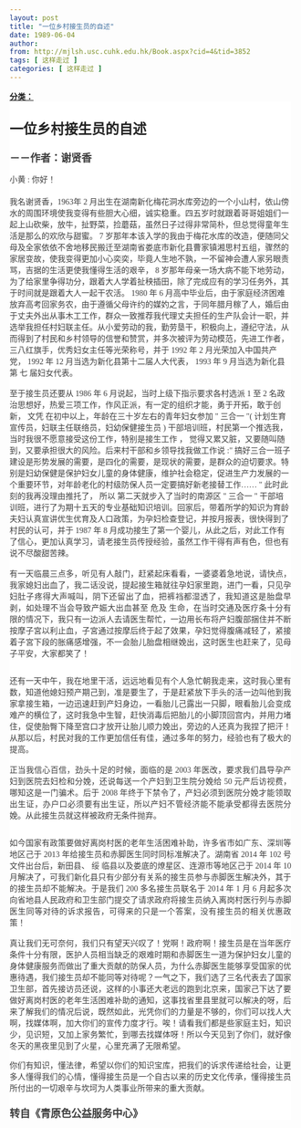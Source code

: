 ```yaml
---
layout: post
title: "一位乡村接生员的自述"
date: 1989-06-04
author: 
from: http://mjlsh.usc.cuhk.edu.hk/Book.aspx?cid=4&tid=3852
tags: [ 这样走过 ]
categories: [ 这样走过 ]
---
```


<div style="margin: 15px 10px 10px 0px;">
 <div>
  <span id="ctl00_ContentPlaceHolder1_chapter1_SubjectLabel" style="font-weight:bold;text-decoration:underline;">
   分类：
  </span>
 </div>
 <p style='margin: 0px; padding: 0px; max-width: 100%; clear: both; min-height: 1em; color: rgb(62, 62, 62); font-family: "Helvetica Neue", Helvetica, "Hiragino Sans GB", "Microsoft YaHei", Arial, sans-serif; background-color: rgb(255, 255, 255); box-sizing: border-box !important; word-wrap: break-word !important;'>
  <span style="color: rgb(34, 34, 34); font-family: arial, sans-serif;">
   <font size="5">
    <b>
     <br/>
    </b>
   </font>
  </span>
 </p>
 <p style='margin: 0px; padding: 0px; max-width: 100%; clear: both; min-height: 1em; color: rgb(62, 62, 62); font-family: "Helvetica Neue", Helvetica, "Hiragino Sans GB", "Microsoft YaHei", Arial, sans-serif; background-color: rgb(255, 255, 255); box-sizing: border-box !important; word-wrap: break-word !important;'>
  <span style="color: rgb(34, 34, 34); font-family: arial, sans-serif;">
   <font size="5">
    <b>
     一位乡村接生员的自述
    </b>
   </font>
  </span>
 </p>
 <p style='margin: 0px; padding: 0px; max-width: 100%; clear: both; min-height: 1em; color: rgb(62, 62, 62); font-family: "Helvetica Neue", Helvetica, "Hiragino Sans GB", "Microsoft YaHei", Arial, sans-serif; background-color: rgb(255, 255, 255); box-sizing: border-box !important; word-wrap: break-word !important;'>
  <span style="color: rgb(34, 34, 34); font-family: arial, sans-serif;">
   <font size="4">
    <b>
     <br/>
    </b>
   </font>
  </span>
 </p>
 <p style='margin: 0px; padding: 0px; max-width: 100%; clear: both; min-height: 1em; color: rgb(62, 62, 62); font-family: "Helvetica Neue", Helvetica, "Hiragino Sans GB", "Microsoft YaHei", Arial, sans-serif; background-color: rgb(255, 255, 255); box-sizing: border-box !important; word-wrap: break-word !important;'>
  <span style="font-family: 宋体; text-align: justify;">
   <font size="4">
    <b>
     －－作者：谢贤香
    </b>
   </font>
  </span>
 </p>
 <p style='margin: 0px; padding: 0px; max-width: 100%; clear: both; min-height: 1em; color: rgb(62, 62, 62); font-family: "Helvetica Neue", Helvetica, "Hiragino Sans GB", "Microsoft YaHei", Arial, sans-serif; background-color: rgb(255, 255, 255); box-sizing: border-box !important; word-wrap: break-word !important;'>
  <span style="font-family: 宋体; text-align: justify;">
   <b>
    <br/>
   </b>
  </span>
 </p>
 <p style='margin: 0px; padding: 0px; max-width: 100%; clear: both; min-height: 1em; color: rgb(62, 62, 62); font-family: "Helvetica Neue", Helvetica, "Hiragino Sans GB", "Microsoft YaHei", Arial, sans-serif; background-color: rgb(255, 255, 255); box-sizing: border-box !important; word-wrap: break-word !important;'>
  <span style="margin: 0px; padding: 0px; max-width: 100%; font-family: 宋体; text-align: justify; line-height: 1.6; box-sizing: border-box !important; word-wrap: break-word !important;">
   小黄
  </span>
  <span style="margin: 0px; padding: 0px; max-width: 100%; font-family: 宋体; text-align: justify; line-height: 1.6; box-sizing: border-box !important; word-wrap: break-word !important;">
   :
  </span>
  <span style="margin: 0px; padding: 0px; max-width: 100%; font-family: 宋体; text-align: justify; line-height: 1.6; box-sizing: border-box !important; word-wrap: break-word !important;">
   你好！
  </span>
 </p>
 <p style='margin: 0px; padding: 0px; max-width: 100%; clear: both; min-height: 1em; color: rgb(62, 62, 62); font-family: "Helvetica Neue", Helvetica, "Hiragino Sans GB", "Microsoft YaHei", Arial, sans-serif; background-color: rgb(255, 255, 255); box-sizing: border-box !important; word-wrap: break-word !important;'>
  <span style="margin: 0px; padding: 0px; max-width: 100%; text-align: justify; font-family: 宋体; box-sizing: border-box !important; word-wrap: break-word !important;">
   <span style="margin: 0px; padding: 0px; max-width: 100%; box-sizing: border-box !important; word-wrap: break-word !important;">
    <br/>
   </span>
  </span>
 </p>
 <p style='margin: 0px; padding: 0px; max-width: 100%; clear: both; min-height: 1em; color: rgb(62, 62, 62); font-family: "Helvetica Neue", Helvetica, "Hiragino Sans GB", "Microsoft YaHei", Arial, sans-serif; background-color: rgb(255, 255, 255); box-sizing: border-box !important; word-wrap: break-word !important;'>
  <span style="text-align: justify; margin: 0px; padding: 0px; max-width: 100%; font-family: 宋体; box-sizing: border-box !important; word-wrap: break-word !important;">
   我名谢贤香，1963年
   <span style="margin: 0px; padding: 0px; max-width: 100%; box-sizing: border-box !important; word-wrap: break-word !important; font-family: Calibri;">
    2
   </span>
   月出生在湖南新化梅花洞水库旁边的一个小山村，依山傍水的周围环境使我变得有些胆大心细，诚实稳重。四五岁时就跟着哥哥姐姐们一起上山砍柴，放牛，扯野菜，捡蘑菇，虽然日子过得非常简朴，但总觉得童年生活是那么的欢欣与甜蜜。
   <span style="margin: 0px; padding: 0px; max-width: 100%; box-sizing: border-box !important; word-wrap: break-word !important; font-family: Calibri;">
    7
   </span>
   岁那年本该入学的我由于梅花水库的改造，便随同父母及全家依依不舍地移民搬迁至湖南省娄底市新化县曹家镇湘思村五组，骤然的家居变故，使我变得更加小心奕奕，毕竟人生地不孰，一不留神会遭人家另眼责骂，吉据的生活更使我懂得生活的艰辛，
   <span style="margin: 0px; padding: 0px; max-width: 100%; box-sizing: border-box !important; word-wrap: break-word !important; font-family: Calibri;">
    8
   </span>
   岁那年母亲一场大病不能下地劳动，为了给家里争得功分，跟着大人学着扯秧插田，除了完成应有的学习任务外，其于时间就是跟着大人一起干农活。
   <span style="margin: 0px; padding: 0px; max-width: 100%; box-sizing: border-box !important; word-wrap: break-word !important; font-family: Calibri;">
    1980
   </span>
   年
   <span style="margin: 0px; padding: 0px; max-width: 100%; box-sizing: border-box !important; word-wrap: break-word !important; font-family: Calibri;">
    6
   </span>
   月高中毕业后，由于家庭经济困难放弃高考回家务农，由于遵循父母许约的媒妁之言，于同年腊月稼了人，婚后由于丈夫外出从事木工工作，群众一致推荐我代理丈夫担任的生产队会计一职，并选举我担任村妇联主任。从小爱劳动的我，勤劳垦干，积极向上，遵纪守法，从而得到了村民和乡村领导的信誉和赞赏，并多次被评为劳动模范，先进工作者，三八红旗手，优秀妇女主任等光荣称号，并于
   <span style="margin: 0px; padding: 0px; max-width: 100%; box-sizing: border-box !important; word-wrap: break-word !important; font-family: Calibri;">
    1992
   </span>
   年
   <span style="margin: 0px; padding: 0px; max-width: 100%; box-sizing: border-box !important; word-wrap: break-word !important; font-family: Calibri;">
    2
   </span>
   月光荣加入中国共产党，
   <span style="margin: 0px; padding: 0px; max-width: 100%; box-sizing: border-box !important; word-wrap: break-word !important; font-family: Calibri;">
    1992
   </span>
   年
   <span style="margin: 0px; padding: 0px; max-width: 100%; box-sizing: border-box !important; word-wrap: break-word !important; font-family: Calibri;">
    12
   </span>
   月当选为新化县第十二届人大代表，
   <span style="margin: 0px; padding: 0px; max-width: 100%; box-sizing: border-box !important; word-wrap: break-word !important; font-family: Calibri;">
    1993
   </span>
   年
   <span style="margin: 0px; padding: 0px; max-width: 100%; box-sizing: border-box !important; word-wrap: break-word !important; font-family: Calibri;">
    9
   </span>
   月当选为新化县第
  </span>
  <span style="text-align: justify; margin: 0px; padding: 0px; max-width: 100%; font-family: 宋体; box-sizing: border-box !important; word-wrap: break-word !important;">
   七
  </span>
  <span style="text-align: justify; margin: 0px; padding: 0px; max-width: 100%; font-family: 宋体; box-sizing: border-box !important; word-wrap: break-word !important;">
   届妇女代表。
  </span>
 </p>
 <p style='margin: 0px; padding: 0px; max-width: 100%; clear: both; min-height: 1em; color: rgb(62, 62, 62); font-family: "Helvetica Neue", Helvetica, "Hiragino Sans GB", "Microsoft YaHei", Arial, sans-serif; background-color: rgb(255, 255, 255); box-sizing: border-box !important; word-wrap: break-word !important;'>
  <span style="text-align: justify; margin: 0px; padding: 0px; max-width: 100%; font-family: 宋体; box-sizing: border-box !important; word-wrap: break-word !important;">
   <br/>
  </span>
 </p>
 <p style='margin: 0px; padding: 0px; max-width: 100%; clear: both; min-height: 1em; color: rgb(62, 62, 62); font-family: "Helvetica Neue", Helvetica, "Hiragino Sans GB", "Microsoft YaHei", Arial, sans-serif; background-color: rgb(255, 255, 255); box-sizing: border-box !important; word-wrap: break-word !important;'>
  <span style="text-align: justify; margin: 0px; padding: 0px; max-width: 100%; font-family: 宋体; box-sizing: border-box !important; word-wrap: break-word !important;">
   <span style="margin: 0px; padding: 0px; max-width: 100%; box-sizing: border-box !important; word-wrap: break-word !important;">
    <span style="margin: 0px; padding: 0px; max-width: 100%; box-sizing: border-box !important; word-wrap: break-word !important;">
     至于接生员还要从
    </span>
    1986
    <span style="margin: 0px; padding: 0px; max-width: 100%; box-sizing: border-box !important; word-wrap: break-word !important;">
     年
    </span>
    <span style="margin: 0px; padding: 0px; max-width: 100%; font-family: Calibri; box-sizing: border-box !important; word-wrap: break-word !important;">
     6
    </span>
    <span style="margin: 0px; padding: 0px; max-width: 100%; box-sizing: border-box !important; word-wrap: break-word !important;">
     月说起，当时上级下指示要求各村选派
    </span>
    <span style="margin: 0px; padding: 0px; max-width: 100%; font-family: Calibri; box-sizing: border-box !important; word-wrap: break-word !important;">
     1
    </span>
    <span style="margin: 0px; padding: 0px; max-width: 100%; box-sizing: border-box !important; word-wrap: break-word !important;">
     至
    </span>
    <span style="margin: 0px; padding: 0px; max-width: 100%; font-family: Calibri; box-sizing: border-box !important; word-wrap: break-word !important;">
     2
    </span>
    <span style="margin: 0px; padding: 0px; max-width: 100%; box-sizing: border-box !important; word-wrap: break-word !important;">
     名政治思想好，热爱三项工作，作风正派，有一定的组织才能，勇于开拓，敢于创新，
    </span>
   </span>
   <span style="margin: 0px; padding: 0px; max-width: 100%; box-sizing: border-box !important; word-wrap: break-word !important;">
    <span style="margin: 0px; padding: 0px; max-width: 100%; box-sizing: border-box !important; word-wrap: break-word !important;">
     文凭
    </span>
   </span>
   <span style="margin: 0px; padding: 0px; max-width: 100%; box-sizing: border-box !important; word-wrap: break-word !important;">
    <span style="margin: 0px; padding: 0px; max-width: 100%; box-sizing: border-box !important; word-wrap: break-word !important;">
     在初中以上，年龄在三十岁左右的青年妇女参加
    </span>
    "
    <span style="margin: 0px; padding: 0px; max-width: 100%; box-sizing: border-box !important; word-wrap: break-word !important;">
     三合一
    </span>
    <span style="margin: 0px; padding: 0px; max-width: 100%; font-family: Calibri; box-sizing: border-box !important; word-wrap: break-word !important;">
     "(
    </span>
    <span style="margin: 0px; padding: 0px; max-width: 100%; box-sizing: border-box !important; word-wrap: break-word !important;">
     计划生育宣传员，妇联主任联络员，妇幼保健接生员
    </span>
    <span style="margin: 0px; padding: 0px; max-width: 100%; font-family: Calibri; box-sizing: border-box !important; word-wrap: break-word !important;">
     )
    </span>
    <span style="margin: 0px; padding: 0px; max-width: 100%; box-sizing: border-box !important; word-wrap: break-word !important;">
     干部培训班，村民第一个推选我，当时我很不愿意接受这份工作，特别是接生工作
    </span>
   </span>
   <span style="margin: 0px; padding: 0px; max-width: 100%; box-sizing: border-box !important; word-wrap: break-word !important;">
    <span style="margin: 0px; padding: 0px; max-width: 100%; box-sizing: border-box !important; word-wrap: break-word !important;">
     ，
    </span>
   </span>
   <span style="margin: 0px; padding: 0px; max-width: 100%; box-sizing: border-box !important; word-wrap: break-word !important;">
    <span style="margin: 0px; padding: 0px; max-width: 100%; box-sizing: border-box !important; word-wrap: break-word !important;">
     觉得又累又脏，又要随叫随到，又要承担很大的风险。后来村干部和乡领导找我做工作说
    </span>
    :"
    <span style="margin: 0px; padding: 0px; max-width: 100%; box-sizing: border-box !important; word-wrap: break-word !important;">
     搞好三合一班子建设是形势发展的需要，是四化的需要，是现状的需要，是群众的迫切要求。特别是妇幼保健是保护妇女儿童的身体健康，维护社会稳定，促进生产力发展的一个重要环节，对年龄老化的村级防保人员一定要搞好新老接替工作……
    </span>
    <span style="margin: 0px; padding: 0px; max-width: 100%; font-family: Calibri; box-sizing: border-box !important; word-wrap: break-word !important;">
     "
    </span>
    <span style="margin: 0px; padding: 0px; max-width: 100%; box-sizing: border-box !important; word-wrap: break-word !important;">
     此时此刻的我再没理由推托了，
    </span>
   </span>
   <span style="margin: 0px; padding: 0px; max-width: 100%; box-sizing: border-box !important; word-wrap: break-word !important;">
    <span style="margin: 0px; padding: 0px; max-width: 100%; box-sizing: border-box !important; word-wrap: break-word !important;">
     所以
    </span>
   </span>
   <span style="margin: 0px; padding: 0px; max-width: 100%; box-sizing: border-box !important; word-wrap: break-word !important;">
    <span style="margin: 0px; padding: 0px; max-width: 100%; box-sizing: border-box !important; word-wrap: break-word !important;">
     第二天就步入了当时的南源区
    </span>
    "
    <span style="margin: 0px; padding: 0px; max-width: 100%; box-sizing: border-box !important; word-wrap: break-word !important;">
     三合一
    </span>
    <span style="margin: 0px; padding: 0px; max-width: 100%; font-family: Calibri; box-sizing: border-box !important; word-wrap: break-word !important;">
     "
    </span>
    <span style="margin: 0px; padding: 0px; max-width: 100%; box-sizing: border-box !important; word-wrap: break-word !important;">
     干部培训班，进行了为期十五天的专业基础知识培训。回家后，带着所学的知识为育龄夫妇认真宣讲优生优育及人口政策，为孕妇检查登记，并按月报表，很快得到了村民的认可，并于
    </span>
    <span style="margin: 0px; padding: 0px; max-width: 100%; font-family: Calibri; box-sizing: border-box !important; word-wrap: break-word !important;">
     1987
    </span>
    <span style="margin: 0px; padding: 0px; max-width: 100%; box-sizing: border-box !important; word-wrap: break-word !important;">
     年
    </span>
    <span style="margin: 0px; padding: 0px; max-width: 100%; font-family: Calibri; box-sizing: border-box !important; word-wrap: break-word !important;">
     8
    </span>
    <span style="margin: 0px; padding: 0px; max-width: 100%; box-sizing: border-box !important; word-wrap: break-word !important;">
     月成功接生了第一个婴儿，从此之后，对此工作有了信心，更加认真学习，请老接生员传授经验，虽然工作干得有声有色，但也有说不尽酸甜苦辣。
    </span>
   </span>
  </span>
 </p>
 <p style='margin: 0px; padding: 0px; max-width: 100%; clear: both; min-height: 1em; color: rgb(62, 62, 62); font-family: "Helvetica Neue", Helvetica, "Hiragino Sans GB", "Microsoft YaHei", Arial, sans-serif; background-color: rgb(255, 255, 255); box-sizing: border-box !important; word-wrap: break-word !important;'>
  <span style="text-align: justify; margin: 0px; padding: 0px; max-width: 100%; font-family: 宋体; box-sizing: border-box !important; word-wrap: break-word !important;">
   <span style="margin: 0px; padding: 0px; max-width: 100%; box-sizing: border-box !important; word-wrap: break-word !important;">
    <span style="margin: 0px; padding: 0px; max-width: 100%; box-sizing: border-box !important; word-wrap: break-word !important;">
     <br/>
    </span>
   </span>
  </span>
 </p>
 <p style='margin: 0px; padding: 0px; max-width: 100%; clear: both; min-height: 1em; color: rgb(62, 62, 62); font-family: "Helvetica Neue", Helvetica, "Hiragino Sans GB", "Microsoft YaHei", Arial, sans-serif; background-color: rgb(255, 255, 255); text-align: justify; box-sizing: border-box !important; word-wrap: break-word !important;'>
  <span style="margin: 0px; padding: 0px; max-width: 100%; font-family: 宋体; box-sizing: border-box !important; word-wrap: break-word !important;">
   有一天临晨三点多，听见有人敲门，赶紧起床看看，一婆婆着急地说，请快点，我家媳妇出血了，我二话没说，提起接生箱就往孕妇家里跑，进门一看，只见孕妇肚子疼得大声喊叫，阴下还留出了血，把裤裆都湿透了，我知道这是胎盘早剥，如处理不当会导致产娠大出血甚至
  </span>
  <span style="margin: 0px; padding: 0px; max-width: 100%; font-family: 宋体; box-sizing: border-box !important; word-wrap: break-word !important;">
   危及
  </span>
  <span style="margin: 0px; padding: 0px; max-width: 100%; font-family: 宋体; box-sizing: border-box !important; word-wrap: break-word !important;">
   生命，在当时交通及医疗条十分有限的情况下，我只有一边派人去请医生帮忙，一边用长布将产妇腹部捆住并不断按摩子宮以利止血，子宮通过按摩后终于起了效果，孕妇觉得腹痛减轻了，紧接着子宮下段的胀痛感增强，不一会胎儿胎盘相继娩出，这时医生也赶来了，见母子平安，大家都笑了！
  </span>
 </p>
 <p style='margin: 0px; padding: 0px; max-width: 100%; clear: both; min-height: 1em; color: rgb(62, 62, 62); font-family: "Helvetica Neue", Helvetica, "Hiragino Sans GB", "Microsoft YaHei", Arial, sans-serif; background-color: rgb(255, 255, 255); text-align: justify; box-sizing: border-box !important; word-wrap: break-word !important;'>
  <span style="margin: 0px; padding: 0px; max-width: 100%; font-family: 宋体; box-sizing: border-box !important; word-wrap: break-word !important;">
  </span>
 </p>
 <p style='margin: 0px; padding: 0px; max-width: 100%; clear: both; min-height: 1em; color: rgb(62, 62, 62); font-family: "Helvetica Neue", Helvetica, "Hiragino Sans GB", "Microsoft YaHei", Arial, sans-serif; background-color: rgb(255, 255, 255); box-sizing: border-box !important; word-wrap: break-word !important;'>
  <span style="text-align: justify; margin: 0px; padding: 0px; max-width: 100%; font-family: 宋体; box-sizing: border-box !important; word-wrap: break-word !important;">
   <span style="margin: 0px; padding: 0px; max-width: 100%; box-sizing: border-box !important; word-wrap: break-word !important;">
   </span>
  </span>
 </p>
 <p style='margin: 0px; padding: 0px; max-width: 100%; clear: both; min-height: 1em; color: rgb(62, 62, 62); font-family: "Helvetica Neue", Helvetica, "Hiragino Sans GB", "Microsoft YaHei", Arial, sans-serif; background-color: rgb(255, 255, 255); text-align: justify; box-sizing: border-box !important; word-wrap: break-word !important;'>
  <span style="margin: 0px; padding: 0px; max-width: 100%; font-family: 宋体; box-sizing: border-box !important; word-wrap: break-word !important;">
   还有一天中午，我在地里干活，远远地看见有个人急忙朝我走来，这时我心里有数，知道他媳妇预产期己到，准是要生了，于是赶紧放下手头的活一边叫他到我家拿接生箱，一边迅速赶到产妇身边，一看胎儿己露出一只脚，眼看胎儿会变成难产的横位了，这时我急中生智，赶快消毒后把胎儿的小脚顶回宫内，并用力堵住，促使胎臀下降至宫口才放开让胎儿顺力娩出，旁边的人还真为我捏了把汗！从那以后，村民对我的工作更加信任有佳，通过多年的努力，经验也有了极大的提高。
  </span>
 </p>
 <p style='margin: 0px; padding: 0px; max-width: 100%; clear: both; min-height: 1em; color: rgb(62, 62, 62); font-family: "Helvetica Neue", Helvetica, "Hiragino Sans GB", "Microsoft YaHei", Arial, sans-serif; background-color: rgb(255, 255, 255); text-align: justify; box-sizing: border-box !important; word-wrap: break-word !important;'>
  <span style="margin: 0px; padding: 0px; max-width: 100%; font-family: 宋体; box-sizing: border-box !important; word-wrap: break-word !important;">
   <br/>
  </span>
 </p>
 <p style='margin: 0px; padding: 0px; max-width: 100%; clear: both; min-height: 1em; color: rgb(62, 62, 62); font-family: "Helvetica Neue", Helvetica, "Hiragino Sans GB", "Microsoft YaHei", Arial, sans-serif; background-color: rgb(255, 255, 255); text-align: justify; box-sizing: border-box !important; word-wrap: break-word !important;'>
  <span style="margin: 0px; padding: 0px; max-width: 100%; font-family: 宋体; box-sizing: border-box !important; word-wrap: break-word !important;">
   <span style="margin: 0px; padding: 0px; max-width: 100%; box-sizing: border-box !important; word-wrap: break-word !important;">
    正当我信心百信，劲头十足的时候，面临的是
   </span>
   2003
   <span style="margin: 0px; padding: 0px; max-width: 100%; box-sizing: border-box !important; word-wrap: break-word !important;">
    年医改，要求我们昌导孕产妇到医院去妇检和分娩，还说每送一个产妇到卫生院分娩给
   </span>
   <span style="margin: 0px; padding: 0px; max-width: 100%; box-sizing: border-box !important; word-wrap: break-word !important; font-family: Calibri;">
    50
   </span>
   <span style="margin: 0px; padding: 0px; max-width: 100%; box-sizing: border-box !important; word-wrap: break-word !important;">
    元产后访视费，哪知这是一门骗术。后于
   </span>
   <span style="margin: 0px; padding: 0px; max-width: 100%; box-sizing: border-box !important; word-wrap: break-word !important; font-family: Calibri;">
    2008
   </span>
   <span style="margin: 0px; padding: 0px; max-width: 100%; box-sizing: border-box !important; word-wrap: break-word !important;">
    年终于下禁令了，产妇必须到医院分娩才能领取出生证，办户口必须要有出生证，所以产妇不管经济能不能承受都得去医院分娩。从此接生员就这样被政府无条件抛弃。
   </span>
  </span>
 </p>
 <p style='margin: 0px; padding: 0px; max-width: 100%; clear: both; min-height: 1em; color: rgb(62, 62, 62); font-family: "Helvetica Neue", Helvetica, "Hiragino Sans GB", "Microsoft YaHei", Arial, sans-serif; background-color: rgb(255, 255, 255); text-align: justify; box-sizing: border-box !important; word-wrap: break-word !important;'>
  <span style="margin: 0px; padding: 0px; max-width: 100%; font-family: 宋体; box-sizing: border-box !important; word-wrap: break-word !important;">
  </span>
 </p>
 <p style='margin: 0px; padding: 0px; max-width: 100%; clear: both; min-height: 1em; color: rgb(62, 62, 62); font-family: "Helvetica Neue", Helvetica, "Hiragino Sans GB", "Microsoft YaHei", Arial, sans-serif; background-color: rgb(255, 255, 255); text-align: justify; box-sizing: border-box !important; word-wrap: break-word !important;'>
  <span style="margin: 0px; padding: 0px; max-width: 100%; font-family: 宋体; box-sizing: border-box !important; word-wrap: break-word !important;">
  </span>
 </p>
 <p style='margin: 0px; padding: 0px; max-width: 100%; clear: both; min-height: 1em; color: rgb(62, 62, 62); font-family: "Helvetica Neue", Helvetica, "Hiragino Sans GB", "Microsoft YaHei", Arial, sans-serif; background-color: rgb(255, 255, 255); text-align: justify; box-sizing: border-box !important; word-wrap: break-word !important;'>
  <span style="margin: 0px; padding: 0px; max-width: 100%; font-family: 宋体; box-sizing: border-box !important; word-wrap: break-word !important;">
   <span style="margin: 0px; padding: 0px; max-width: 100%; box-sizing: border-box !important; word-wrap: break-word !important;">
    如今国家有政策要做好离岗村医的老年生活困难补助，许多省市如广东、深圳等地区己于
   </span>
   2013
   <span style="margin: 0px; padding: 0px; max-width: 100%; box-sizing: border-box !important; word-wrap: break-word !important;">
    年给接生员和赤脚医生同时同标准解决了。湖南省
   </span>
   <span style="margin: 0px; padding: 0px; max-width: 100%; box-sizing: border-box !important; word-wrap: break-word !important; font-family: Calibri;">
    2014
   </span>
   <span style="margin: 0px; padding: 0px; max-width: 100%; box-sizing: border-box !important; word-wrap: break-word !important;">
    年
   </span>
   <span style="margin: 0px; padding: 0px; max-width: 100%; box-sizing: border-box !important; word-wrap: break-word !important; font-family: Calibri;">
    102
   </span>
   <span style="margin: 0px; padding: 0px; max-width: 100%; box-sizing: border-box !important; word-wrap: break-word !important;">
    号文件出台后，新田县、
   </span>
  </span>
  <span style="margin: 0px; padding: 0px; max-width: 100%; font-family: 宋体; box-sizing: border-box !important; word-wrap: break-word !important;">
   绥
  </span>
  <span style="margin: 0px; padding: 0px; max-width: 100%; font-family: 宋体; box-sizing: border-box !important; word-wrap: break-word !important;">
   <span style="margin: 0px; padding: 0px; max-width: 100%; box-sizing: border-box !important; word-wrap: break-word !important;">
    临县以及娄底的燎星区、连源市等地区己于
   </span>
   2014
   <span style="margin: 0px; padding: 0px; max-width: 100%; box-sizing: border-box !important; word-wrap: break-word !important;">
    年
   </span>
   <span style="margin: 0px; padding: 0px; max-width: 100%; box-sizing: border-box !important; word-wrap: break-word !important; font-family: Calibri;">
    10
   </span>
   <span style="margin: 0px; padding: 0px; max-width: 100%; box-sizing: border-box !important; word-wrap: break-word !important;">
    月解决了，可我们新化县只有少部分有关系的接生员参与赤脚医生解决外，其于的接生员却不能解决。于是我们
   </span>
   <span style="margin: 0px; padding: 0px; max-width: 100%; box-sizing: border-box !important; word-wrap: break-word !important; font-family: Calibri;">
    200
   </span>
   <span style="margin: 0px; padding: 0px; max-width: 100%; box-sizing: border-box !important; word-wrap: break-word !important;">
    多名接生员联名于
   </span>
   <span style="margin: 0px; padding: 0px; max-width: 100%; box-sizing: border-box !important; word-wrap: break-word !important; font-family: Calibri;">
    2014
   </span>
   <span style="margin: 0px; padding: 0px; max-width: 100%; box-sizing: border-box !important; word-wrap: break-word !important;">
    年
   </span>
   <span style="margin: 0px; padding: 0px; max-width: 100%; box-sizing: border-box !important; word-wrap: break-word !important; font-family: Calibri;">
    1
   </span>
   <span style="margin: 0px; padding: 0px; max-width: 100%; box-sizing: border-box !important; word-wrap: break-word !important;">
    月
   </span>
   <span style="margin: 0px; padding: 0px; max-width: 100%; box-sizing: border-box !important; word-wrap: break-word !important; font-family: Calibri;">
    6
   </span>
   <span style="margin: 0px; padding: 0px; max-width: 100%; box-sizing: border-box !important; word-wrap: break-word !important;">
    月起多次向省地县人民政府和卫生部门提交了请求政府将接生员纳入离岗村医行列与赤脚医生同等对待的诉求报告，可得来的只是一个答案，没有接生员的相关优惠政策！
   </span>
  </span>
 </p>
 <p style='margin: 0px; padding: 0px; max-width: 100%; clear: both; min-height: 1em; color: rgb(62, 62, 62); font-family: "Helvetica Neue", Helvetica, "Hiragino Sans GB", "Microsoft YaHei", Arial, sans-serif; background-color: rgb(255, 255, 255); text-align: justify; box-sizing: border-box !important; word-wrap: break-word !important;'>
  <span style="margin: 0px; padding: 0px; max-width: 100%; font-family: 宋体; box-sizing: border-box !important; word-wrap: break-word !important;">
   <span style="margin: 0px; padding: 0px; max-width: 100%; box-sizing: border-box !important; word-wrap: break-word !important;">
    <br/>
   </span>
  </span>
 </p>
 <p style='margin: 0px; padding: 0px; max-width: 100%; clear: both; min-height: 1em; color: rgb(62, 62, 62); font-family: "Helvetica Neue", Helvetica, "Hiragino Sans GB", "Microsoft YaHei", Arial, sans-serif; background-color: rgb(255, 255, 255); text-align: justify; box-sizing: border-box !important; word-wrap: break-word !important;'>
  <span style="margin: 0px; padding: 0px; max-width: 100%; font-family: 宋体; box-sizing: border-box !important; word-wrap: break-word !important;">
   真让我们无可奈何，我们只有望天兴叹了！党啊！政府啊！接生员是在当年医疗条件十分有限，医护人员相当缺乏的艰难时期和赤脚医生一道为保护妇女儿童的身体健康服务而做出了重大贡献的防保人员，为什么赤脚医生能够享受国家的优惠待遇，我们接生员却不能同等对待呢？一气之下，我们选了三名代表去了国家卫生部，首先接访员还说，这样的小事还大老远的跑到北京来，国家己下达了要做好离岗村医的老年生活困难补助的通知，这事找省里县里就可以解决的呀，后来了解我们的情况后说，既然如此，光凭你们的力量是不够的，你们可以找人大啊，找媒体啊，加大你们的宣传力度才行。唉！请看我们都是些家庭主妇，知识少，见识短，又加上家务繁忙，到哪去找媒体呀！所以今天见到了你们，就好像冬天的黑夜里见到了火星，心里充满了无限希望。
  </span>
 </p>
 <p style='margin: 0px; padding: 0px; max-width: 100%; clear: both; min-height: 1em; color: rgb(62, 62, 62); font-family: "Helvetica Neue", Helvetica, "Hiragino Sans GB", "Microsoft YaHei", Arial, sans-serif; background-color: rgb(255, 255, 255); text-align: justify; box-sizing: border-box !important; word-wrap: break-word !important;'>
  <span style="margin: 0px; padding: 0px; max-width: 100%; font-family: 宋体; box-sizing: border-box !important; word-wrap: break-word !important;">
  </span>
 </p>
 <p style='margin: 0px; padding: 0px; max-width: 100%; clear: both; min-height: 1em; color: rgb(62, 62, 62); font-family: "Helvetica Neue", Helvetica, "Hiragino Sans GB", "Microsoft YaHei", Arial, sans-serif; background-color: rgb(255, 255, 255); text-align: justify; box-sizing: border-box !important; word-wrap: break-word !important;'>
  <span style="font-family: 宋体;">
   你们有知识，懂法律，希望以你们的知识宝库，把我们的诉求传递给社会，让更多人懂得我们的心情，懂得接生员是一个自古以来的历史文化传承，懂得接生员所付出的一切艰辛与坎坷为人类事业所带来的重大贡献。
  </span>
 </p>
 <p style='margin: 0px; padding: 0px; max-width: 100%; clear: both; min-height: 1em; color: rgb(62, 62, 62); font-family: "Helvetica Neue", Helvetica, "Hiragino Sans GB", "Microsoft YaHei", Arial, sans-serif; background-color: rgb(255, 255, 255); text-align: justify; box-sizing: border-box !important; word-wrap: break-word !important;'>
  <span style="margin: 0px; padding: 0px; max-width: 100%; font-family: 宋体; box-sizing: border-box !important; word-wrap: break-word !important;">
   <font size="4">
    <b>
     <br/>
    </b>
   </font>
  </span>
 </p>
 <p style='margin: 0px; padding: 0px; max-width: 100%; clear: both; min-height: 1em; color: rgb(62, 62, 62); font-family: "Helvetica Neue", Helvetica, "Hiragino Sans GB", "Microsoft YaHei", Arial, sans-serif; background-color: rgb(255, 255, 255); text-align: justify; box-sizing: border-box !important; word-wrap: break-word !important;'>
  <span style="margin: 0px; padding: 0px; max-width: 100%; font-family: 宋体; box-sizing: border-box !important; word-wrap: break-word !important;">
   <font size="4">
    <b>
     转自《青原色公益服务中心》
    </b>
   </font>
  </span>
 </p>
</div>

